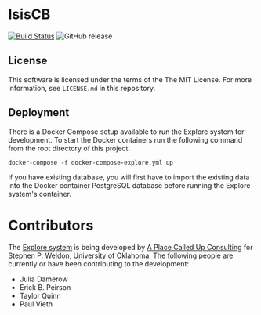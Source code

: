 # IsisCB 

[![Build Status](https://travis-ci.org/upconsulting/IsisCB.svg?branch=develop)](https://travis-ci.org/upconsulting/IsisCB) <img alt="GitHub release" src="https://img.shields.io/github/release/upconsulting/isisCB">

## License

This software is licensed under the terms of the The MIT License. For more
information, see ``LICENSE.md`` in this repository.

## Deployment

There is a Docker Compose setup available to run the Explore system for development. To start the Docker containers run the following command from the root directory of this project.

`docker-compose -f docker-compose-explore.yml up`

If you have existing database, you will first have to import the existing data into the Docker container PostgreSQL database before running the Explore system's container.

# Contributors

The [Explore system](https://isiscb.org/) is being developed by [A Place Called Up Consulting](http://aplacecalledup.com/) for Stephen P. Weldon, University of Oklahoma. The following people are currently or have been contributing to the development:

- Julia Damerow
- Erick B. Peirson
- Taylor Quinn
- Paul Vieth
